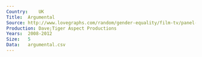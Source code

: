 ```yaml
---
Country:	UK
Title:	Argumental
Source:	http://www.lovegraphs.com/random/gender-equality/film-tv/panel-shows.html
Production:	Dave;Tiger Aspect Productions
Years:	2008-2012
Size:	5
Data:	argumental.csv
---
```

